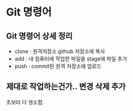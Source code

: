 # Git 명령어

## Git 명령어 상세 정리
 - clone : 원격저장소 github 저장소에 복사
 - add : 내 컴퓨터에 작업한 파일을 stage에 파일 추가
 - push : commit된 원격 저장소에 업로드
 
 ## 제대로 작업하는건가.. 변경 삭제 추가
   초보라 다 생소함.